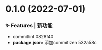 # 0.1.0 (2022-07-01)


### ✨ Features | 新功能

* commitlint 0828f40
* **package.json:** 添加commitizen 532a58c



